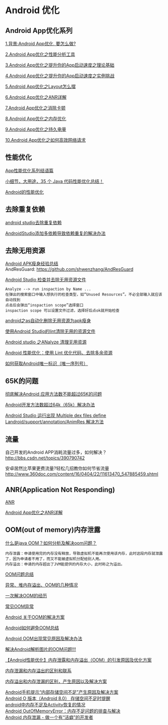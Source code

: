 Android 优化
===

Android App优化系列
---

[1.背景:Android App优化, 要怎么做?](https://www.jianshu.com/p/f7006ab64da7)  

[2.Android App优化之性能分析工具](https://www.jianshu.com/p/da2a4bfcba68)  

[3.Android App优化之提升你的App启动速度之理论基础](https://www.jianshu.com/p/98c1656a357a)  

[4.Android App优化之提升你的App启动速度之实例挑战](https://www.jianshu.com/p/4f10c9a10ac9)  

[5.Android App优化之Layout怎么摆](https://www.jianshu.com/p/4943dae4c333)  

[6.Android App优化之ANR详解](https://www.jianshu.com/p/6d855e984b99)  

[7.Android App优化之消除卡顿](https://www.jianshu.com/p/1fb065c806e6)  

[8.Android App优化之内存优化](https://www.jianshu.com/p/48475df838d9)  

[9.Android App优化之持久电量](https://www.jianshu.com/p/c55ef05c0047)  

[10.Android App优化之如何高效网络请求](https://www.jianshu.com/p/d4c2c62ffc35)  

性能优化
---

[App性能优化系列结语篇](http://blog.lmj.wiki/2016/11/06/app-opti/app_opt_summary/)  

[小细节，大用途，35 个 Java 代码性能优化总结！](https://segmentfault.com/p/1210000008638186/read)  

[Android的性能优化](http://www.jianshu.com/p/be05874965d4)  

去除重复依赖
---
[android studio去除重复依赖](https://www.csdn.net/gather_20/MtTakg2sOTg0MC1ibG9n.html)  

[AndroidStudio添加多依赖导致依赖重复的解决办法](https://blog.csdn.net/zhang721677/article/details/79752433)  


去除无用资源
---
[Android APK瘦身经验总结](http://www.jianshu.com/p/bfe44ef18aca)  
AndResGuard: https://github.com/shwenzhang/AndResGuard

[Android Studio 检查并去除无用资源文件](https://www.jianshu.com/p/51da2d4492e1)  
~~~
Analyze --> run inspaction by Name ...
在弹出的搜索窗口中输入想执行的检查类型，如“Unused Resources”。不必全部输入就应该自动找到
点击后会弹出“inspaction scope”选择窗口
inspaction scope 可以设置文件过滤，选择好后点ok就开始检查
~~~

[android之as自动化删除无用资源为apk瘦身](http://blog.csdn.net/zhongwn/article/details/52769927)  

[使用Android Studio的lint清除无用的资源文件](http://waychel.com/shi-yong-android-studiode-lintqing-chu-wu-yong-de-zi-yuan-wen-jian/)  

[Android studio 之ANalyze 清理无用资源](http://blog.csdn.net/qulonglong110/article/details/51911261)  

[Android 性能优化：使用 Lint 优化代码、去除多余资源](http://blog.csdn.net/u011240877/article/details/54141714)  

[如何获取Android唯一标识（唯一序列号）](http://blog.csdn.net/ljz2009y/article/details/22895297)  

65K的问题
---
[彻底解决Android 应用方法数不能超过65K的问题](http://www.itnose.net/detail/6168594.html)  

[Android开发方法数超过64k（65k）解决办法](http://www.jianshu.com/p/271668909cc6)  

[Android Studio 运行出现 Multiple dex files define Landroid/support/annotation/AnimRes 解决方法](http://www.cnblogs.com/liulipeng/p/4345179.html)  

流量  
---
自己开发的Android APP消耗流量过多，如何解决？
http://bbs.csdn.net/topics/390790742

安卓居然比苹果更费流量?轻松几招教你如何节省流量
http://www.360doc.com/content/16/0404/22/11613470_547885459.shtml

ANR(Application Not Responding)
---

[ANR](https://baike.baidu.com/item/ANR/1585630?fr=aladdin)  

[Android App优化之ANR详解](https://www.jianshu.com/p/6d855e984b99)  

 OOM(out of memory)内存泄露
---

[什么是java OOM？如何分析及解决oom问题？](https://www.cnblogs.com/ThinkVenus/p/6805495.html)  
```
内存泄露：申请使用完的内存没有释放，导致虚拟机不能再次使用该内存，此时这段内存就泄露了，因为申请者不用了，而又不能被虚拟机分配给别人用。  
内存溢出：申请的内存超出了JVM能提供的内存大小，此时称之为溢出。
```

[OOM问题总结](https://blog.csdn.net/lj19851227/article/details/44018465)  

[异常、堆内存溢出、OOM的几种情况](https://blog.csdn.net/sinat_29912455/article/details/51125748)  

[一次解决OOM的经历](https://segmentfault.com/a/1190000005180612)  

[常见OOM异常](https://blog.csdn.net/qq_33450379/article/details/53731318)  

[Android 关于OOM的解决方案](https://blog.csdn.net/leehong2005/article/details/8056608)  

[Android如何避免OOM总结](https://blog.csdn.net/ljx19900116/article/details/50037627)  

[Android OOM出现常见原因及解决办法](https://blog.csdn.net/hudfang/article/details/51781997)  

[解决Android解析图片的OOM问题!!!](https://blog.csdn.net/Android_Tutor/article/details/8099918)  

[【Android性能优化】内存泄露和内存溢出（OOM）的引发原因及优化方案](https://blog.csdn.net/mxm691292118/article/details/51020023)  

[内存泄漏和内存溢出的区别和联系](https://blog.csdn.net/ruiruihahaha/article/details/70270574)  

[内存溢出和内存泄漏的区别，产生原因以及解决方案](https://blog.csdn.net/ShanYu1198124123/article/details/52414392)  

[Android手机提示“内部存储空间不足”产生原因及解决方案](https://blog.csdn.net/iteye_11192/article/details/82614601)   
[Android O 版本（Android 8.0） 存储空间不足时提醒](https://blog.csdn.net/rzc0525/article/details/85759819)  
[android中内存不足及Activity恢复的情况](https://www.jianshu.com/p/04a8d85807ca)  
[Android OutOfMemoryError：内存不足问题的排查与解决](https://www.jianshu.com/p/db98a40e0455)  
[Android 内存泄漏 - 做一个有“洁癖”的开发者](https://www.jianshu.com/p/44d26d355a56)  




